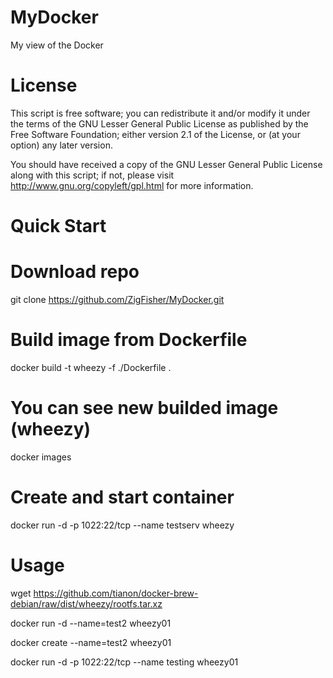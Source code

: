 MyDocker
========

My view of the Docker


License
=======

This script is free software; you can redistribute it and/or modify it under the terms of
the GNU Lesser General Public License as published by the Free Software Foundation;
either version 2.1 of the License, or (at your option) any later version.

You should have received a copy of the GNU Lesser General Public License along with this
script; if not, please visit http://www.gnu.org/copyleft/gpl.html for more information.


Quick Start
===========

  # Download repo
  git clone https://github.com/ZigFisher/MyDocker.git

  # Build image from Dockerfile
  docker build -t wheezy -f ./Dockerfile .

  # You can see new builded image (wheezy)
  docker images

  # Create and start container
  docker run -d -p 1022:22/tcp --name testserv wheezy


Usage
=====

wget https://github.com/tianon/docker-brew-debian/raw/dist/wheezy/rootfs.tar.xz

docker run -d --name=test2 wheezy01

docker create --name=test2 wheezy01

docker run -d -p 1022:22/tcp --name testing wheezy01
